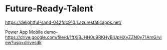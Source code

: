 # Future-Ready-Talent
https://delightful-sand-042fdc910.1.azurestaticapps.net/

Power App Mobile demo- https://drive.google.com/file/d/1ftXjBJHH0u9RKHyBlUpHXyZZN0y71AmG/view?usp=drivesdk

